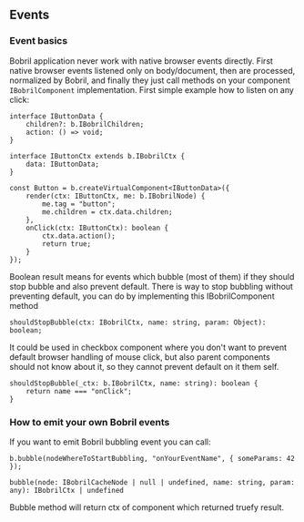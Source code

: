 [//]: <> (!!! ORDER OF ROWS IS REQUIRED !!!)
[//]: <> (menuLabel:'Events')
[//]: <> (menuAnchor:'menu-events')
[//]: <> (previous:'bobrilComponent.md';next: 'responsiveDesign.md')
<h2 id='menu-events'>Events</h2>

### Event basics

Bobril application never work with native browser events directly. First native browser events listened only on body/document, then are processed, normalized by Bobril, and finally they just call methods on your component `IBobrilComponent` implementation. First simple example how to listen on any click:

```
interface IButtonData {
    children?: b.IBobrilChildren;
    action: () => void;
}

interface IButtonCtx extends b.IBobrilCtx {
    data: IButtonData;
}

const Button = b.createVirtualComponent<IButtonData>({
    render(ctx: IButtonCtx, me: b.IBobrilNode) {
        me.tag = "button";
        me.children = ctx.data.children;
    },
    onClick(ctx: IButtonCtx): boolean {
        ctx.data.action();
        return true;
    }
});
```

Boolean result means for events which bubble (most of them) if they should stop bubble and also prevent default. There is way to stop bubbling without preventing default, you can do by implementing this IBobrilComponent method 

```
shouldStopBubble(ctx: IBobrilCtx, name: string, param: Object): boolean;
```

It could be used in checkbox component where you don't want to prevent default browser handling of mouse click, but also parent components should not know about it, so they cannot prevent default on it them self.

```
shouldStopBubble(_ctx: b.IBobrilCtx, name: string): boolean {
    return name === "onClick";
}
```

### How to emit your own Bobril events

If you want to emit Bobril bubbling event you can call:

```
b.bubble(nodeWhereToStartBubbling, "onYourEventName", { someParams: 42 });

bubble(node: IBobrilCacheNode | null | undefined, name: string, param: any): IBobrilCtx | undefined
```

Bubble method will return ctx of component which returned truefy result.
